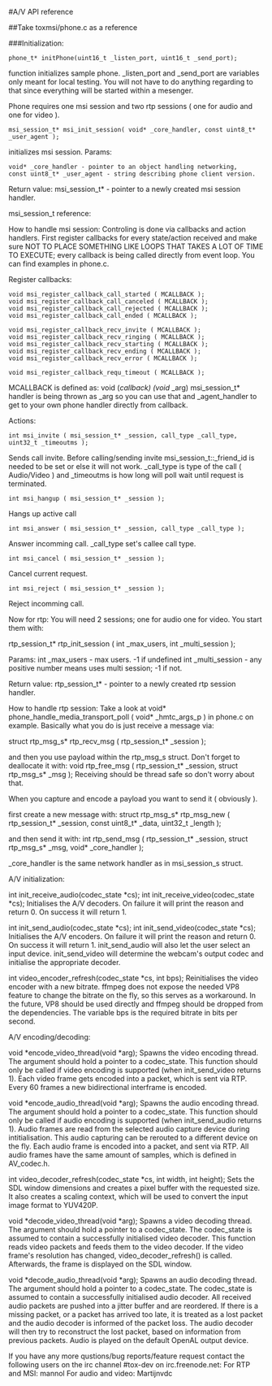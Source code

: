 #A/V API reference

##Take toxmsi/phone.c as a reference

###Initialization:

```
phone_t* initPhone(uint16_t _listen_port, uint16_t _send_port);
```

function initializes sample phone. _listen_port and _send_port are variables only meant
for local testing. You will not have to do anything regarding to that since
everything will be started within a mesenger.


Phone requires one msi session and two rtp sessions ( one for audio and one for
video ). 

```
msi_session_t* msi_init_session( void* _core_handler, const uint8_t* _user_agent );
```

initializes msi session.
Params:

```
void* _core_handler - pointer to an object handling networking,
const uint8_t* _user_agent - string describing phone client version.
```

Return value:
msi_session_t* - pointer to a newly created msi session handler.

msi_session_t reference:

How to handle msi session:
Controling is done via callbacks and action handlers.
First register callbacks for every state/action received and make sure
NOT TO PLACE SOMETHING LIKE LOOPS THAT TAKES A LOT OF TIME TO EXECUTE; every callback is being called 
directly from event loop. You can find examples in phone.c.

Register callbacks: 
```
void msi_register_callback_call_started ( MCALLBACK );
void msi_register_callback_call_canceled ( MCALLBACK );
void msi_register_callback_call_rejected ( MCALLBACK );
void msi_register_callback_call_ended ( MCALLBACK );

void msi_register_callback_recv_invite ( MCALLBACK );
void msi_register_callback_recv_ringing ( MCALLBACK );
void msi_register_callback_recv_starting ( MCALLBACK );
void msi_register_callback_recv_ending ( MCALLBACK );
void msi_register_callback_recv_error ( MCALLBACK );

void msi_register_callback_requ_timeout ( MCALLBACK );
```

MCALLBACK is defined as: void (*callback) (void* _arg)
msi_session_t* handler is being thrown as _arg so you can use that and _agent_handler to get to your own phone handler
directly from callback.


Actions:

```
int msi_invite ( msi_session_t* _session, call_type _call_type, uint32_t _timeoutms );
```

Sends call invite. Before calling/sending invite msi_session_t::_friend_id is needed to be set or else
it will not work. _call_type is type of the call ( Audio/Video ) and _timeoutms is how long 
will poll wait until request is terminated.

```
int msi_hangup ( msi_session_t* _session );
```
Hangs up active call

```
int msi_answer ( msi_session_t* _session, call_type _call_type );
```
Answer incomming call. _call_type set's callee call type.

```
int msi_cancel ( msi_session_t* _session );
```
Cancel current request.

```
int msi_reject ( msi_session_t* _session );
```
Reject incomming call.




Now for rtp:
You will need 2 sessions; one for audio one for video.
You start them with:

rtp_session_t* rtp_init_session ( int _max_users, int _multi_session );

Params:
int _max_users - max users. -1 if undefined
int _multi_session - any positive number means uses multi session; -1 if not.

Return value:
rtp_session_t* - pointer to a newly created rtp session handler.

How to handle rtp session:
Take a look at
void* phone_handle_media_transport_poll ( void* _hmtc_args_p ) in phone.c
on example. Basically what you do is just receive a message via:

struct rtp_msg_s* rtp_recv_msg ( rtp_session_t* _session );

and then you use payload within the rtp_msg_s struct. Don't forget to deallocate it with:
void rtp_free_msg ( rtp_session_t* _session, struct rtp_msg_s* _msg );
Receiving should be thread safe so don't worry about that.

When you capture and encode a payload you want to send it ( obviously ).

first create a new message with:
struct rtp_msg_s* rtp_msg_new ( rtp_session_t* _session, const uint8_t* _data, uint32_t _length );

and then send it with:
int rtp_send_msg ( rtp_session_t* _session, struct rtp_msg_s* _msg, void* _core_handler );

_core_handler is the same network handler as in msi_session_s struct.



A/V initialization:

int init_receive_audio(codec_state *cs);
int init_receive_video(codec_state *cs);
Initialises the A/V decoders. On failure it will print the reason and return 0. On success it will return 1.

int init_send_audio(codec_state *cs);
int init_send_video(codec_state *cs);
Initialises the A/V encoders. On failure it will print the reason and return 0. On success it will return 1.
init_send_audio will also let the user select an input device. init_send_video will determine the webcam's output codec and initialise the appropriate decoder.

int video_encoder_refresh(codec_state *cs, int bps);
Reinitialises the video encoder with a new bitrate. ffmpeg does not expose the needed VP8 feature to change the bitrate on the fly, so this serves as a workaround.
In the future, VP8 should be used directly and ffmpeg should be dropped from the dependencies.
The variable bps is the required bitrate in bits per second.



A/V encoding/decoding:

void *encode_video_thread(void *arg);
Spawns the video encoding thread. The argument should hold a pointer to a codec_state.
This function should only be called if video encoding is supported (when init_send_video returns 1).
Each video frame gets encoded into a packet, which is sent via RTP. Every 60 frames a new bidirectional interframe is encoded.

void *encode_audio_thread(void *arg);
Spawns the audio encoding thread. The argument should hold a pointer to a codec_state.
This function should only be called if audio encoding is supported (when init_send_audio returns 1).
Audio frames are read from the selected audio capture device during intitialisation. This audio capturing can be rerouted to a different device on the fly.
Each audio frame is encoded into a packet, and sent via RTP. All audio frames have the same amount of samples, which is defined in AV_codec.h.

int video_decoder_refresh(codec_state *cs, int width, int height);
Sets the SDL window dimensions and creates a pixel buffer with the requested size. It also creates a scaling context, which will be used to convert the input image format to YUV420P.

void *decode_video_thread(void *arg);
Spawns a video decoding thread. The argument should hold a pointer to a codec_state. The codec_state is assumed to contain a successfully initialised video decoder.
This function reads video packets and feeds them to the video decoder. If the video frame's resolution has changed, video_decoder_refresh() is called. Afterwards, the frame is displayed on the SDL window.

void *decode_audio_thread(void *arg);
Spawns an audio decoding thread. The argument should hold a pointer to a codec_state. The codec_state is assumed to contain a successfully initialised audio decoder.
All received audio packets are pushed into a jitter buffer and are reordered. If there is a missing packet, or a packet has arrived too late, it is treated as a lost packet and the audio decoder is informed of the packet loss. The audio decoder will then try to reconstruct the lost packet, based on information from previous packets.
Audio is played on the default OpenAL output device.


If you have any more qustions/bug reports/feature request contact the following users on the irc channel #tox-dev on irc.freenode.net:
For RTP and MSI: mannol
For audio and video: Martijnvdc

